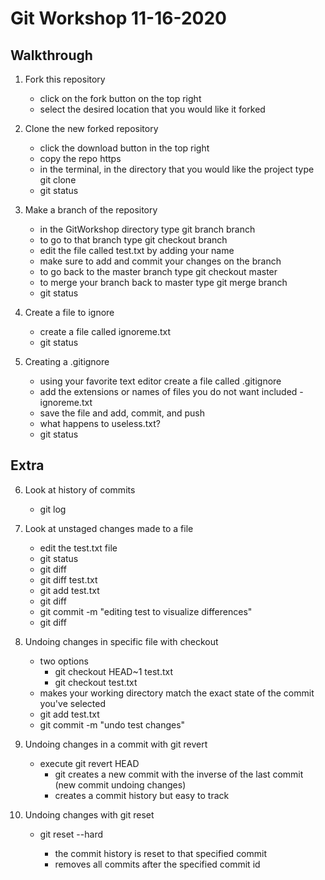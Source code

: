# Git Workshop 11-16-2020  

## Walkthrough

1. Fork this repository 
   * click on the fork button on the top right
   * select the desired location that you would like it forked
  
2. Clone the new forked repository
   * click the download button in the top right
   * copy the repo https
   * in the terminal, in the directory that you would like the project type git clone <repo https>
   * git status
  
3. Make a branch of the repository
   * in the GitWorkshop directory type git branch <yourname>branch
   * to go to that branch type git checkout <yourname>branch
   * edit the file called test.txt by adding your name
   * make sure to add and commit your changes on the branch
   * to go back to the master branch type git checkout master
   * to merge your branch back to master type git merge <yourname>branch
   * git status
 
4. Create a file to ignore
   * create a file called ignoreme.txt
   * git status
  
5. Creating a .gitignore 
   * using your favorite text editor create a file called .gitignore
   * add the extensions or names of files you do not want included - ignoreme.txt
   * save the file and add, commit, and push
   * what happens to useless.txt?
   * git status

## Extra

6. Look at history of commits
    * git log
    
7. Look at unstaged changes made to a file
    * edit the test.txt file
    * git status
    * git diff
    * git diff test.txt
    * git add test.txt 
    * git diff
    * git commit -m "editing test to visualize differences"
    * git diff
    
8. Undoing changes in specific file with checkout
    * two options 
      * git checkout HEAD~1 test.txt
      * git checkout <id from git log> test.txt
    * makes your working directory match the exact state of the commit you've selected
    * git add test.txt
    * git commit -m "undo test changes"
  
 9. Undoing changes in a commit with git revert
    * execute git revert HEAD
      * git creates a new commit with the inverse of the last commit (new commit undoing changes)
      * creates a commit history but easy to track
 
 10. Undoing changes with git reset
      * git reset --hard <commit id> 
        * the commit history is reset to that specified commit
        * removes all commits after the specified commit id
  
    
